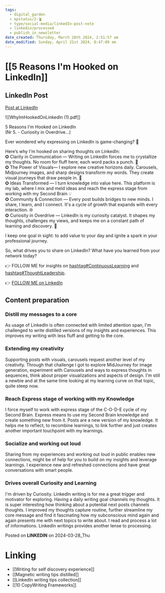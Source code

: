 ```yaml
---
tags:
  - digital_garden
  - epstatus/2-🪴
  - type/social-media/linkedIn-post-note
  - linkedin/processed
  - publish_in_newsletter
date_created: Thursday, March 28th 2024, 2:51:57 am
date_modified: Sunday, April 21st 2024, 8:47:09 am
---
```

# [[5 Reasons I'm Hooked on LinkedIn]]
## LinkedIn Post
[Post at LinkedIn](https://www.linkedin.com/posts/sebastiankamilli_5-reasons-im-hooked-on-linkedin-activity-7179024487516897280-UIws?utm_source=share&utm_medium=member_desktop)

![[WhyImHookedOnLinkedIn (1).pdf]]

5 Reasons I'm Hooked on LinkedIn  
(Nr 5. - Curiosity in Overdrive…)  
  
Ever wondered why expressing on LinkedIn is game-changing? 🤔  
  
Here’s why I'm hooked on sharing thoughts on LinkedIn:  
✪ Clarity in Communication — Writing on LinkedIn forces me to crystallize my thoughts. No room for fluff here; each word packs a punch. 🥊  
✪ The Power of Visuals— I explore new creative horizons daily. Carousels, Midjourney images, and sharp designs transform my words. They create visual journeys that draw people in. 🎨  
✪ Ideas Transformed — I turn knowledge into value here. This platform is my lab, where I mix and meld ideas and reach the express stage from working with my Second Brain 💡  
✪ Community & Connection — Every post builds bridges to new minds. I share, I learn, and I connect. It's a cycle of growth that expands with every interaction. 🌐  
✪ Curiosity in Overdrive — LinkedIn is my curiosity catalyst. It shapes my thoughts, challenges my views, and keeps me on a constant path of learning and discovery. 🧭  
  
I keep one goal in sight: to add value to your day and ignite a spark in your professional journey.  
  
So, what drives you to share on LinkedIn? What have you learned from your network today?  
  
👉 FOLLOW ME for insights on [hashtag#ContinuousLearning](https://www.linkedin.com/feed/hashtag/?keywords=continuouslearning&highlightedUpdateUrns=urn%3Ali%3Aactivity%3A7179024487516897280) and [hashtag#ThoughtLeadership](https://www.linkedin.com/feed/hashtag/?keywords=thoughtleadership&highlightedUpdateUrns=urn%3Ali%3Aactivity%3A7179024487516897280).

👉 [FOLLOW ME on LinkedIn](https://www.linkedin.com/comm/mynetwork/discovery-see-all?usecase=PEOPLE_FOLLOWS&followMember=sebastiankamilli)

## Content preparation

### Distill my messages to a core
As usage of LinkedIn is often connected with limited attention span, I'm challenged to write distilled versions of my insights and experiences. This improves my writing with less fluff and getting to the core. 

### Extending my creativity 
Supporting posts with visuals, carousels request another level of my creativity. Through that challenge I got to explore MidJourney for image generation, experiment with Carousels and ways to express thoughts in sequences, think about proper visualizations and aspects of design. I'm still a newbie and at the same time looking at my learning curve on that topic, quite steep now.

### Reach Express stage of working with my Knowledge
I force myself to work with express stage of the C-O-D-E cycle of my Second Brain. Express means to use my Second Brain knowledge and create something new from it. Posts are a new version of my knowledge. It helps me to reflect, to recombine learnings, to link further and just creates another important touchpoint with my learnings. 

### Socialize and working out loud
Sharing from my experiences and working out loud in public enables new connections, might be of help for you to build on my insights and leverage learnings. I experience new and refreshed connections and have great conversations with smart people. 

### Drives overall Curiosity and Learning
I'm driven by Curiosity. LinkedIn writing is for me a great trigger and motivator for exploring. Having a daily writing goal channels my thoughts. It is super interesting how thinking about a potential next posts channels thoughts. I improved my thoughts capture routine, further streamline my core message and find it fascinating how my subconscious mind again and again presents me with next topics to write about. I read and process a lot of informations. LinkedIn writings provides another lense to processing. 

Posted on **LINKEDIN** on 2024-03-28_Thu
# Linking
+ [[Writing for self discovery experience]]
+ [[Magnetic writing tips distilled]]
+ [[LinkedIn writing tips collection]]
+ [[10 CopyWriting Frameworks]]